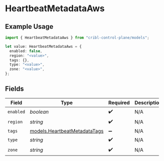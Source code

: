 # HeartbeatMetadataAws

## Example Usage

```typescript
import { HeartbeatMetadataAws } from "cribl-control-plane/models";

let value: HeartbeatMetadataAws = {
  enabled: false,
  region: "<value>",
  tags: {},
  type: "<value>",
  zone: "<value>",
};
```

## Fields

| Field                                                              | Type                                                               | Required                                                           | Description                                                        |
| ------------------------------------------------------------------ | ------------------------------------------------------------------ | ------------------------------------------------------------------ | ------------------------------------------------------------------ |
| `enabled`                                                          | *boolean*                                                          | :heavy_check_mark:                                                 | N/A                                                                |
| `region`                                                           | *string*                                                           | :heavy_check_mark:                                                 | N/A                                                                |
| `tags`                                                             | [models.HeartbeatMetadataTags](../models/heartbeatmetadatatags.md) | :heavy_minus_sign:                                                 | N/A                                                                |
| `type`                                                             | *string*                                                           | :heavy_check_mark:                                                 | N/A                                                                |
| `zone`                                                             | *string*                                                           | :heavy_check_mark:                                                 | N/A                                                                |